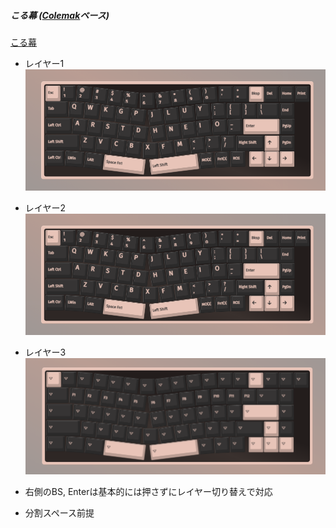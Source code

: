 ##### こる幕 ([Colemak][colemak_hp]ベース)

<detail>
<summary><a href="https://colemak.com">こる幕</a></summary>

- レイヤー1
![layer0][layer1_img]

- レイヤー2
![layer1][layer1_img]

- レイヤー3
![layer2][layer3_img]

- 右側のBS, Enterは基本的には押さずにレイヤー切り替えで対応
- 分割スペース前提

</detail>

[colemak_hp]: https://colemak.com
[layer1_img]: ./keyboards/aks068/alice_68.korumaku.layer0.png
[layer2_img]: ./keyboards/aks068/alice_68.korumaku.layer1.png
[layer3_img]: ./keyboards/aks068/alice_68.korumaku.layer2.png